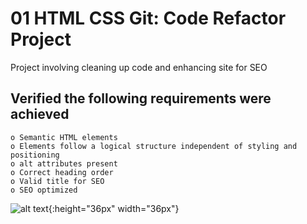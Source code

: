 # 01 HTML CSS Git: Code Refactor Project

Project involving cleaning up code and enhancing site for SEO

## Verified the following requirements were achieved 

```
o Semantic HTML elements
o Elements follow a logical structure independent of styling and positioning
o alt attributes present 
o Correct heading order 
o Valid title for SEO 
o SEO optimized
```

![alt text](https://avatars3.githubusercontent.com/u/62262420?v=4){:height="36px" width="36px"}
